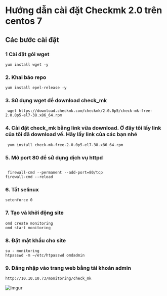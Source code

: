 # Hướng dẫn cài đặt Checkmk 2.0 trên centos 7

## Các bước cài đặt

### 1 Cài đặt gói wget

` yum install wget -y `

### 2. Khai báo repo

` yum install epel-release -y `

### 3. Sử dụng wget để download check_mk

`  wget https://download.checkmk.com/checkmk/2.0.0p5/check-mk-free-2.0.0p5-el7-38.x86_64.rpm `

### 4. Cài đặt check_mk bằng link vừa download. Ở đây tôi lấy link của tôi đã download về. Hãy lấy link của các bạn nhé

`  yum install check-mk-free-2.0.0p5-el7-38.x86_64.rpm `

### 5. Mở port 80 để sử dụng dịch vụ httpd

```

 firewall-cmd --permanent --add-port=80/tcp
firewall-cmd --reload 

```

### 6. Tắt selinux

` setenforce 0  `

### 7. Tạo và khởi động site

```
omd create monitoring
omd start monitoring

```

### 8. Đặt mật khẩu cho site

```
su - monitoring
htpasswd -m ~/etc/htpasswd omdadmin

```

### 9. Đăng nhập vào trang web bằng tài khoản admin

` http://10.10.10.73/monitoring/check_mk `

![Imgur](https://imgur.com/80ZpuBs.png)

